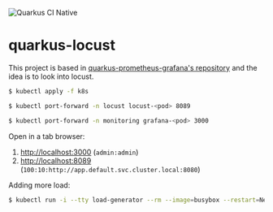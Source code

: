 ![Quarkus CI Native](https://github.com/serrodcal/quarkus-locust/workflows/Quarkus%20CI%20Native/badge.svg)

# quarkus-locust

This project is based in [quarkus-prometheus-grafana's repository](https://github.com/serrodcal/quarkus-prometheus-grafana) and the idea is to look into locust.

```sh
$ kubectl apply -f k8s
```

```sh
$ kubectl port-forward -n locust locust-<pod> 8089
```

```sh
$ kubectl port-forward -n monitoring grafana-<pod> 3000
```

Open in a tab browser:

1. [http://localhost:3000](http://localhost:3000) (`admin:admin`)
2. [http://localhost:8089](http://localhost:8089) (`100:10:http://app.default.svc.cluster.local:8080`)

Adding more load:

```sh
$ kubectl run -i --tty load-generator --rm --image=busybox --restart=Never -- /bin/sh -c "while sleep 0.01; do wget -q -O- http://app:8080/hello; done"
```
